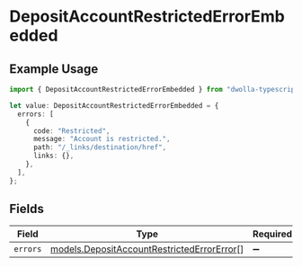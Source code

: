 # DepositAccountRestrictedErrorEmbedded

## Example Usage

```typescript
import { DepositAccountRestrictedErrorEmbedded } from "dwolla-typescript";

let value: DepositAccountRestrictedErrorEmbedded = {
  errors: [
    {
      code: "Restricted",
      message: "Account is restricted.",
      path: "/_links/destination/href",
      links: {},
    },
  ],
};
```

## Fields

| Field                                                                                          | Type                                                                                           | Required                                                                                       | Description                                                                                    |
| ---------------------------------------------------------------------------------------------- | ---------------------------------------------------------------------------------------------- | ---------------------------------------------------------------------------------------------- | ---------------------------------------------------------------------------------------------- |
| `errors`                                                                                       | [models.DepositAccountRestrictedErrorError](../models/depositaccountrestrictederrorerror.md)[] | :heavy_minus_sign:                                                                             | N/A                                                                                            |